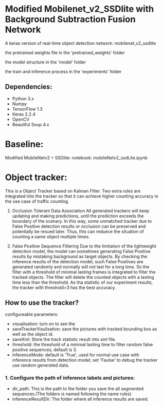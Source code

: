 # Modified Mobilenet_v2_SSDlite with Background Subtraction Fusion Network
A keras version of real-time object detection network: mobilenet_v2_ssdlite

the pretrained weights file in the 'pretrained_weights' folder

the model structure in the 'model' folder

the train and inference process in the 'experiments' folder

## Dependencies:
* Python 3.x
* Numpy
* TensorFlow 1.3
* Keras 2.2.4
* OpenCV
* Beautiful Soup 4.x

# Baseline:
Modified MobileNetv2 + SSDlite:
notebook: mobileNetv2_ssdLite.ipynb





# Object tracker:

This is a Object Tracker based on Kalman Filter. Two extra rules are integrated into the tracker so that it can achieve higher counting accuracy in the use case of traffic counting.

1. Occlusion Tolerant Data Association
All generated trackers will keep updating and making predictions, until the prediction exceeds the boundary of the scenary. In this way, some unmatched tracker due to False Positive detection results or occlusion can be preserved and potentially be resued later. Thus, this can reduece the situation of counting a same object multiple times.

2. False Positive Sequence Filtering
Due to the limitation of the lightweight detection model, the model can sometimes generating False Positive results by mistaking background as target objects. By checking the inference results of the detection model, such False Positives are generated randomly and normally will not last for a long time. So the filter with a threshold of minimal lasting frames is integrated to filter the tracked objects. The filter will delete the counted objects with a lasting time less than the threshold. As tha statistic of our experiment results, the tracker with threshold=3 has the best accuracy.

## How to use the tracker?
configureable parameters:
- visualisation: turn on to see the 
- saveTrackerVisulisation: save the pictures with tracked bounding box as well as the object id.
- saveXml: Store the track statistic result into xml file.
- threshold: the threshold of a minimal lasting time to filter random false positive sequences, default is 3.
- inferenceMode: default is 'True', used for normal use case with inference results from detection model; set 'Faulse' to debug the tracker use random generated data.
### 1. Configure the path of inference labels and pictures:
- dir_path: This is the path to the folder you save the all segmented sequences.(The folders is named following the name rules)
- inferenceResultDir: The folder where all inference results are saved.
